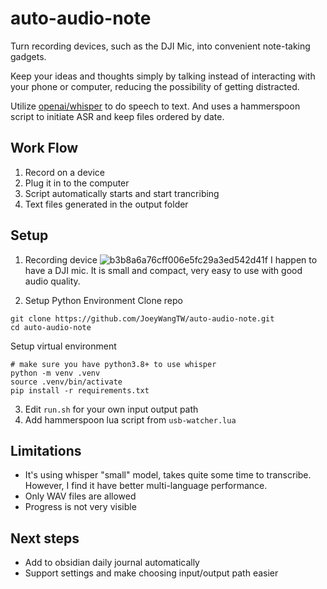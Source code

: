 # auto-audio-note
Turn recording devices, such as the DJI Mic, into convenient note-taking gadgets. 

Keep your ideas and thoughts simply by talking instead of interacting with your phone or computer, reducing the possibility of getting distracted.

Utilize [openai/whisper](https://github.com/openai/whisper) to do speech to text. And uses a hammerspoon script to initiate ASR and keep files ordered by date. 

## Work Flow
1. Record on a device
2. Plug it in to the computer
3. Script automatically starts and start trancribing
4. Text files generated in the output folder

## Setup
1. Recording device
![b3b8a6a76cff006e5fc29a3ed542d41f](https://github.com/JoeyWangTW/auto-audio-note/assets/11681724/74e80ee9-adf2-400c-8221-f25ce48861e5)
I happen to have a DJI mic. It is small and compact, very easy to use with good audio quality.

2. Setup Python Environment
Clone repo
```
git clone https://github.com/JoeyWangTW/auto-audio-note.git
cd auto-audio-note
```
Setup virtual environment
```
# make sure you have python3.8+ to use whisper
python -m venv .venv
source .venv/bin/activate
pip install -r requirements.txt
```

3. Edit `run.sh` for your own input output path
4. Add hammerspoon lua script from `usb-watcher.lua`

## Limitations
- It's using whisper "small" model, takes quite some time to transcribe. However, I find it have better multi-language performance.
- Only WAV files are allowed
- Progress is not very visible

## Next steps
- Add to obsidian daily journal automatically
- Support settings and make choosing input/output path easier
